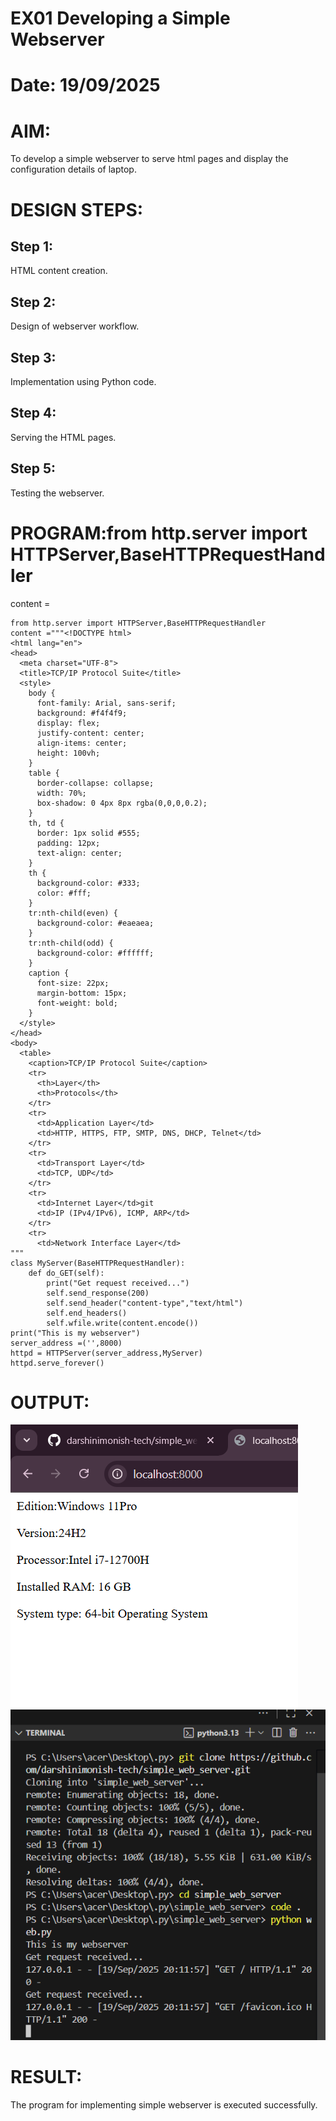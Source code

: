 # EX01 Developing a Simple Webserver

# Date: 19/09/2025
# AIM:
To develop a simple webserver to serve html pages and display the configuration details of laptop.

# DESIGN STEPS:
## Step 1:
HTML content creation.

## Step 2:
Design of webserver workflow.

## Step 3:
Implementation using Python code.

## Step 4:
Serving the HTML pages.

## Step 5:
Testing the webserver.

# PROGRAM:from http.server import HTTPServer,BaseHTTPRequestHandler
content =
```
from http.server import HTTPServer,BaseHTTPRequestHandler
content ="""<!DOCTYPE html>
<html lang="en">
<head>
  <meta charset="UTF-8">
  <title>TCP/IP Protocol Suite</title>
  <style>
    body {
      font-family: Arial, sans-serif;
      background: #f4f4f9;
      display: flex;
      justify-content: center;
      align-items: center;
      height: 100vh;
    }
    table {
      border-collapse: collapse;
      width: 70%;
      box-shadow: 0 4px 8px rgba(0,0,0,0.2);
    }
    th, td {
      border: 1px solid #555;
      padding: 12px;
      text-align: center;
    }
    th {
      background-color: #333;
      color: #fff;
    }
    tr:nth-child(even) {
      background-color: #eaeaea;
    }
    tr:nth-child(odd) {
      background-color: #ffffff;
    }
    caption {
      font-size: 22px;
      margin-bottom: 15px;
      font-weight: bold;
    }
  </style>
</head>
<body>
  <table>
    <caption>TCP/IP Protocol Suite</caption>
    <tr>
      <th>Layer</th>
      <th>Protocols</th>
    </tr>
    <tr>
      <td>Application Layer</td>
      <td>HTTP, HTTPS, FTP, SMTP, DNS, DHCP, Telnet</td>
    </tr>
    <tr>
      <td>Transport Layer</td>
      <td>TCP, UDP</td>
    </tr>
    <tr>
      <td>Internet Layer</td>git
      <td>IP (IPv4/IPv6), ICMP, ARP</td>
    </tr>
    <tr>
      <td>Network Interface Layer</td>
"""
class MyServer(BaseHTTPRequestHandler):
    def do_GET(self):
        print("Get request received...")
        self.send_response(200)
        self.send_header("content-type","text/html")
        self.end_headers()
        self.wfile.write(content.encode())
print("This is my webserver")
server_address =('',8000)
httpd = HTTPServer(server_address,MyServer)
httpd.serve_forever()
```
# OUTPUT:
![alt text](<Screenshot 2025-09-19 201210.png>)
![alt text](<Screenshot 2025-09-19 201317.png>)


# RESULT:
The program for implementing simple webserver is executed successfully.
